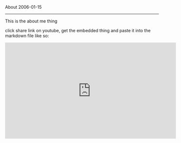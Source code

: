 About
2006-01-15

-----

This is the about me thing

click share link on youtube, get the embedded thing and paste it into the markdown file like so: 

<iframe width="560" height="315" src="https://www.youtube.com/embed/wM82hE6oimw?start=5" frameborder="0" allow="accelerometer; autoplay; clipboard-write; encrypted-media; gyroscope; picture-in-picture" allowfullscreen></iframe>